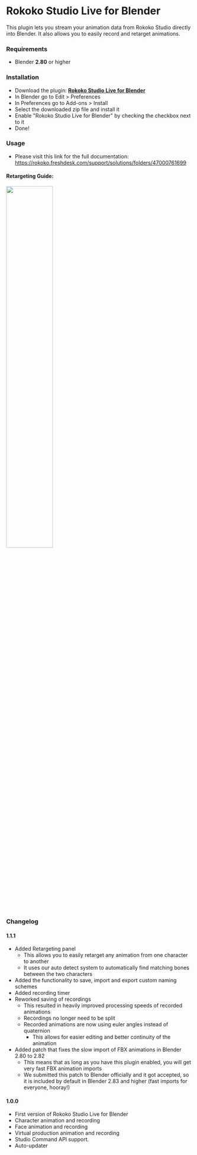 # Rokoko Studio Live for Blender

This plugin lets you stream your animation data from Rokoko Studio directly into Blender. It also allows you to easily record and retarget animations.

### Requirements
 - Blender **2.80** or higher

### Installation
 - Download the plugin: **[Rokoko Studio Live for Blender](https://github.com/RokokoElectronics/rokoko-studio-blender-plugin/archive/master.zip)**
 - In Blender go to Edit > Preferences
 - In Preferences go to Add-ons > Install
 - Select the downloaded zip file and install it
 - Enable "Rokoko Studio Live for Blender" by checking the checkbox next to it
 - Done!
 
### Usage
 - Please visit this link for the full documentation: https://rokoko.freshdesk.com/support/solutions/folders/47000761699

#### Retargeting Guide:
   [<img src="https://img.youtube.com/vi/Od8Ecr70A4Q/maxresdefault.jpg" width="50%">](https://youtu.be/Od8Ecr70A4Q)
 
### Changelog

#### 1.1.1
- Added Retargeting panel
    - This allows you to easily retarget any animation from one character to another
    - It uses our auto detect system to automatically find matching bones between the two characters
- Added the functionality to save, import and export custom naming schemes
- Added recording timer
- Reworked saving of recordings
    - This resulted in heavily improved processing speeds of recorded animations
    - Recordings no longer need to be split
    - Recorded animations are now using euler angles instead of quaternion
      - This allows for easier editing and better continuity of the animation
- Added patch that fixes the slow import of FBX animations in Blender 2.80 to 2.82
    - This means that as long as you have this plugin enabled, you will get very fast FBX animation imports
    - We submitted this patch to Blender officially and it got accepted, so it is included by default in Blender 2.83 and higher (fast imports for everyone, hooray!)

#### 1.0.0
 - First version of Rokoko Studio Live for Blender
 - Character animation and recording
 - Face animation and recording
 - Virtual production animation and recording
 - Studio Command API support.
 - Auto-updater